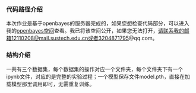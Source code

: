 ### 代码路径介绍
本次作业是基于openbayes的服务器完成的，如果您想检查代码部分，可以进入我的[openbayes空间](https://openbayes.com/console/reca1c1trant/containers/o1uhOb1Aapp)查看。我已将该空间公开，如果您无法打开，请联系我的邮箱12110208@mail.sustech.edu.cn或者3204871795@qq.com。
### 结构介绍
一共有三个数据集，每个数据集的操作对应一个文件夹，每个文件夹下有一个ipynb文件，对应的是完整的实验过程；一个模型保存文件model.pth，直接在加载模型那里调用即可，无需重复训练。